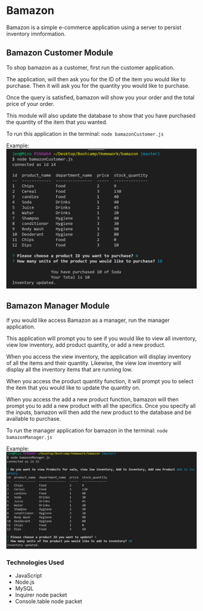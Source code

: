 # Bamazon
Bamazon is a simple e-commerce application using a server to persist inventory imnformation.

## Bamazon Customer Module
To shop bamazon as a customer, first run the customer application.

The application, will then ask you for the ID of the item you would like to purchase. Then it will ask you for the quantity you would like to purchase. 

Once the query is satisfied, bamazon will show you your order and the total price of your order.

This module will also update the database to show that you have purchased the quantity of the item that you wanted.

To run this application in the terminal:
`node bamazonCustomer.js`

Example:
![bamazon-customer](/assets/images/bamazonCustomer.PNG)


## Bamazon Manager Module
If you would like access Bamazon as a manager, run the manager application.

This application will prompt you to see if you would like to view all inventory, view low inventory, add product quantity, or add a new product.

When you access the view inventory, the application will display inventory of all the items and their quantity. Likewise, the view low inventory will display all the inventory items that are running low.

When you access the product quantity function, it will prompt you to select the item that you would like to update the quantity on.

When you access the add a new product function, bamazon will then prompt you to add a new product with all the specifics. Once you specify all the inputs, bamazon will then add the new product to the database and be available to purchase.

To run the manager application for bamazon in the terminal:
`node bamazonManager.js`

Example:
![bamazon-manager](/assets/images/bamazonManager.PNG)

### Technologies Used

* JavaScript
* Node.js
* MySQL
* Inquirer node packet
* Console.table node packet

